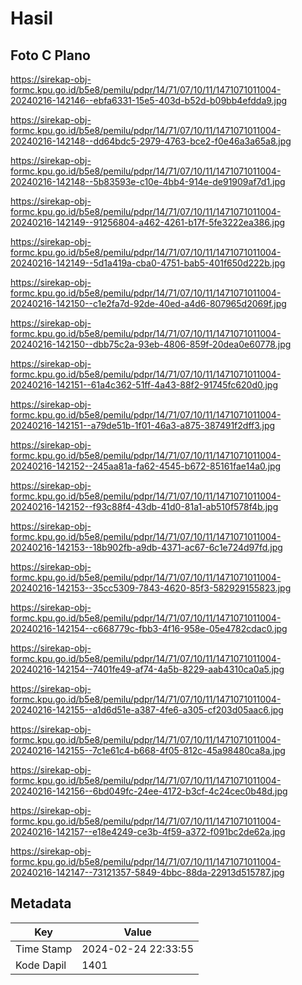 # Hasil

## Foto C Plano

https://sirekap-obj-formc.kpu.go.id/b5e8/pemilu/pdpr/14/71/07/10/11/1471071011004-20240216-142146--ebfa6331-15e5-403d-b52d-b09bb4efdda9.jpg

https://sirekap-obj-formc.kpu.go.id/b5e8/pemilu/pdpr/14/71/07/10/11/1471071011004-20240216-142148--dd64bdc5-2979-4763-bce2-f0e46a3a65a8.jpg

https://sirekap-obj-formc.kpu.go.id/b5e8/pemilu/pdpr/14/71/07/10/11/1471071011004-20240216-142148--5b83593e-c10e-4bb4-914e-de91909af7d1.jpg

https://sirekap-obj-formc.kpu.go.id/b5e8/pemilu/pdpr/14/71/07/10/11/1471071011004-20240216-142149--91256804-a462-4261-b17f-5fe3222ea386.jpg

https://sirekap-obj-formc.kpu.go.id/b5e8/pemilu/pdpr/14/71/07/10/11/1471071011004-20240216-142149--5d1a419a-cba0-4751-bab5-401f650d222b.jpg

https://sirekap-obj-formc.kpu.go.id/b5e8/pemilu/pdpr/14/71/07/10/11/1471071011004-20240216-142150--c1e2fa7d-92de-40ed-a4d6-807965d2069f.jpg

https://sirekap-obj-formc.kpu.go.id/b5e8/pemilu/pdpr/14/71/07/10/11/1471071011004-20240216-142150--dbb75c2a-93eb-4806-859f-20dea0e60778.jpg

https://sirekap-obj-formc.kpu.go.id/b5e8/pemilu/pdpr/14/71/07/10/11/1471071011004-20240216-142151--61a4c362-51ff-4a43-88f2-91745fc620d0.jpg

https://sirekap-obj-formc.kpu.go.id/b5e8/pemilu/pdpr/14/71/07/10/11/1471071011004-20240216-142151--a79de51b-1f01-46a3-a875-387491f2dff3.jpg

https://sirekap-obj-formc.kpu.go.id/b5e8/pemilu/pdpr/14/71/07/10/11/1471071011004-20240216-142152--245aa81a-fa62-4545-b672-85161fae14a0.jpg

https://sirekap-obj-formc.kpu.go.id/b5e8/pemilu/pdpr/14/71/07/10/11/1471071011004-20240216-142152--f93c88f4-43db-41d0-81a1-ab510f578f4b.jpg

https://sirekap-obj-formc.kpu.go.id/b5e8/pemilu/pdpr/14/71/07/10/11/1471071011004-20240216-142153--18b902fb-a9db-4371-ac67-6c1e724d97fd.jpg

https://sirekap-obj-formc.kpu.go.id/b5e8/pemilu/pdpr/14/71/07/10/11/1471071011004-20240216-142153--35cc5309-7843-4620-85f3-582929155823.jpg

https://sirekap-obj-formc.kpu.go.id/b5e8/pemilu/pdpr/14/71/07/10/11/1471071011004-20240216-142154--c668779c-fbb3-4f16-958e-05e4782cdac0.jpg

https://sirekap-obj-formc.kpu.go.id/b5e8/pemilu/pdpr/14/71/07/10/11/1471071011004-20240216-142154--7401fe49-af74-4a5b-8229-aab4310ca0a5.jpg

https://sirekap-obj-formc.kpu.go.id/b5e8/pemilu/pdpr/14/71/07/10/11/1471071011004-20240216-142155--a1d6d51e-a387-4fe6-a305-cf203d05aac6.jpg

https://sirekap-obj-formc.kpu.go.id/b5e8/pemilu/pdpr/14/71/07/10/11/1471071011004-20240216-142155--7c1e61c4-b668-4f05-812c-45a98480ca8a.jpg

https://sirekap-obj-formc.kpu.go.id/b5e8/pemilu/pdpr/14/71/07/10/11/1471071011004-20240216-142156--6bd049fc-24ee-4172-b3cf-4c24cec0b48d.jpg

https://sirekap-obj-formc.kpu.go.id/b5e8/pemilu/pdpr/14/71/07/10/11/1471071011004-20240216-142157--e18e4249-ce3b-4f59-a372-f091bc2de62a.jpg

https://sirekap-obj-formc.kpu.go.id/b5e8/pemilu/pdpr/14/71/07/10/11/1471071011004-20240216-142147--73121357-5849-4bbc-88da-22913d515787.jpg


## Metadata

| Key        | Value               |
| ---------- | ------------------- |
| Time Stamp | 2024-02-24 22:33:55 |
| Kode Dapil | 1401                |



